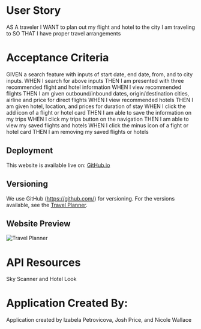 # User Story 
AS A traveler 
I WANT to plan out my flight and hotel to the city I am traveling to
SO THAT I have proper travel arrangements

# Acceptance Criteria 
GIVEN a search feature with inputs of start date, end date, from, and to city inputs.
WHEN I search for above inputs
THEN I am presented with three recommended flight and hotel information 
WHEN I view recommended flights 
THEN I am given outbound/inbound dates, origin/destination cities, airline and price for direct flights
WHEN I view recommended hotels 
THEN I am given hotel, location, and prices for duration of stay
WHEN I click the add icon of a flight or hotel card
THEN I am able to save the information on my trips 
WHEN I click my trips button on the navigation
THEN I am able to view my saved flights and hotels
WHEN I click the minus icon of a fight or hotel card
THEN I am removing my saved flights or hotels 

## Deployment
This website is available live on: [GitHub.io](https://izabelacloud.github.io/Travel-Planner/)

## Versioning
We use GitHub (https://github.com/) for versioning. For the versions available, see the [Travel Planner](https://github.com/izabelacloud/Travel-Planner).

## Website Preview

![Travel Planner](TBD)

# API Resources
Sky Scanner and Hotel Look

# Application Created By: 
Application created by Izabela Petrovicova, Josh Price, and Nicole Wallace